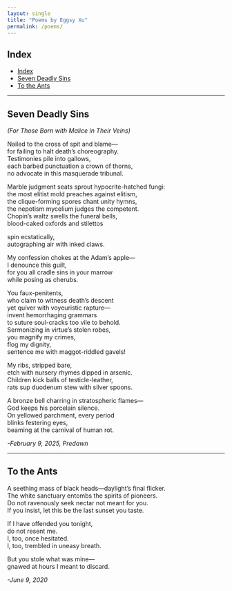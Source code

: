 ```yaml
---
layout: single
title: "Poems by Eggsy Xu"
permalink: /poems/
---
```


## Index
- [Index](#index)
- [Seven Deadly Sins](#seven-deadly-sins)
- [To the Ants](#to-the-ants)

---

## Seven Deadly Sins

_(For Those Born with Malice in Their Veins)_

Nailed to the cross of spit and blame—  
for failing to halt death’s choreography.  
Testimonies pile into gallows,  
each barbed punctuation a crown of thorns,  
no advocate in this masquerade tribunal.

Marble judgment seats sprout hypocrite-hatched fungi:  
the most elitist mold preaches against elitism,  
the clique-forming spores chant unity hymns,  
the nepotism mycelium judges the competent.  
Chopin’s waltz swells the funeral bells,  
blood-caked oxfords and stilettos

spin ecstatically,  
autographing air with inked claws.

My confession chokes at the Adam’s apple—  
I denounce this guilt,  
for you all cradle sins in your marrow  
while posing as cherubs.

You faux-penitents,  
who claim to witness death’s descent  
yet quiver with voyeuristic rapture—  
invent hemorrhaging grammars  
to suture soul-cracks too vile to behold.  
Sermonizing in virtue’s stolen robes,  
you magnify my crimes,  
flog my dignity,  
sentence me with maggot-riddled gavels!

My ribs, stripped bare,  
etch with nursery rhymes dipped in arsenic.  
Children kick balls of testicle-leather,  
rats sup duodenum stew with silver spoons.

A bronze bell charring in stratospheric flames—  
God keeps his porcelain silence.  
On yellowed parchment, every period  
blinks festering eyes,  
beaming at the carnival of human rot.

_-February 9, 2025, Predawn_

---

## To the Ants

A seething mass of black heads—daylight’s final flicker.  
The white sanctuary entombs the spirits of pioneers.  
Do not ravenously seek nectar not meant for you.  
If you insist, let this be the last sunset you taste.

If I have offended you tonight,  
do not resent me.  
I, too, once hesitated.  
I, too, trembled in uneasy breath.

But you stole what was mine—  
gnawed at hours I meant to discard.

_-June 9, 2020_

